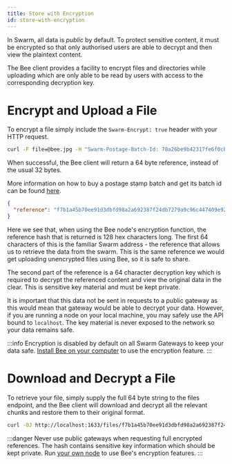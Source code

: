 ```yaml
---
title: Store with Encryption
id: store-with-encryption
---
```


In Swarm, all data is _public_ by default. To protect sensitive content, it must be encrypted so that only authorised users are able to decrypt and then view the plaintext content.

The Bee client provides a facility to encrypt files and directories while uploading which are only able to be read by users with access to the corresponding decryption key.

# Encrypt and Upload a File

To encrypt a file simply include the `Swarm-Encrypt: true` header with your HTTP request.

```bash
curl -F file=@bee.jpg -H "Swarm-Postage-Batch-Id: 78a26be9b42317fe6f0cbea3e47cbd0cf34f533db4e9c91cf92be40eb2968264" -H "Swarm-Encrypt: true" http://localhost:1633/bzz
```

When successful, the Bee client will return a 64 byte reference, instead of the usual 32 bytes.

More information on how to buy a postage stamp batch and get its batch id can be found [here](/docs/develop/access-the-swarm/keep-your-data-alive).

```json
{
  "reference": "f7b1a45b70ee91d3dbfd98a2a692387f24db7279a9c96c447409e9205cf265baef29bf6aa294264762e33f6a18318562c86383dd8bfea2cec14fae08a8039bf3"
}
```

Here we see that, when using the Bee node's encryption function, the reference hash that is returned is 128 hex characters long. The first 64 characters of this is the familiar Swarm address - the reference that allows us to retrieve the data from the swarm. This is the same reference we would get uploading unencrypted files using Bee, so it is safe to share.

The second part of the reference is a 64 character decryption key which is required to decrypt the referenced content and view the original data in the clear. This is sensitive key material and must be kept private.

It is important that this data not be sent in requests to a public gateway as this would mean that gateway would be able to decrypt your data. However, if you are running a node on your local machine, you may safely use the API bound to `localhost`. The key material is never exposed to the network so your data remains safe.

:::info
Encryption is disabled by default on all Swarm Gateways to keep your data safe. [Install Bee on your computer](/docs/bee/installation/quick-start) to use the encryption feature.
:::

# Download and Decrypt a File

To retrieve your file, simply supply the full 64 byte string to the files endpoint, and the Bee client will download and decrypt all the relevant chunks and restore them to their original format.

```bash
curl -OJ http://localhost:1633/files/f7b1a45b70ee91d3dbfd98a2a692387f24db7279a9c96c447409e9205cf265baef29bf6aa294264762e33f6a18318562c86383dd8bfea2cec14fae08a8039bf3
```

:::danger
Never use public gateways when requesting full encrypted references. The hash contains sensitive key information which should be kept private. Run [your own node](/docs/bee/installation/quick-start) to use Bee's encryption features.
:::
